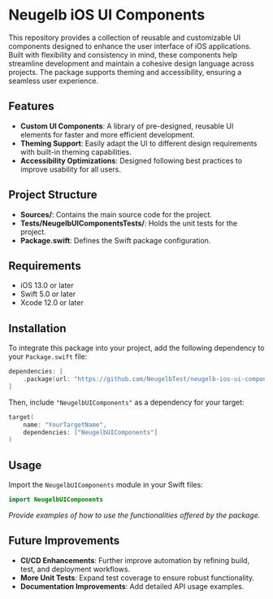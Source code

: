 # Neugelb iOS UI Components

This repository provides a collection of reusable and customizable UI components designed to enhance the user interface of iOS applications. Built with flexibility and consistency in mind, these components help streamline development and maintain a cohesive design language across projects. The package supports theming and accessibility, ensuring a seamless user experience.

## Features

- **Custom UI Components**: A library of pre-designed, reusable UI elements for faster and more efficient development.
- **Theming Support**: Easily adapt the UI to different design requirements with built-in theming capabilities.
- **Accessibility Optimizations**: Designed following best practices to improve usability for all users.

## Project Structure

- **Sources/**: Contains the main source code for the project.
- **Tests/NeugelbUIComponentsTests/**: Holds the unit tests for the project.
- **Package.swift**: Defines the Swift package configuration.

## Requirements

- iOS 13.0 or later
- Swift 5.0 or later
- Xcode 12.0 or later

## Installation

To integrate this package into your project, add the following dependency to your `Package.swift` file:

```swift
dependencies: [
    .package(url: "https://github.com/NeugelbTest/neugelb-ios-ui-components.git", from: "1.0.0")
]
```

Then, include `"NeugelbUIComponents"` as a dependency for your target:

```swift
target(
    name: "YourTargetName",
    dependencies: ["NeugelbUIComponents"]
)
```

## Usage

Import the `NeugelbUIComponents` module in your Swift files:

```swift
import NeugelbUIComponents
```

*Provide examples of how to use the functionalities offered by the package.*

## Future Improvements

- **CI/CD Enhancements**: Further improve automation by refining build, test, and deployment workflows.
- **More Unit Tests**: Expand test coverage to ensure robust functionality.
- **Documentation Improvements**: Add detailed API usage examples.

